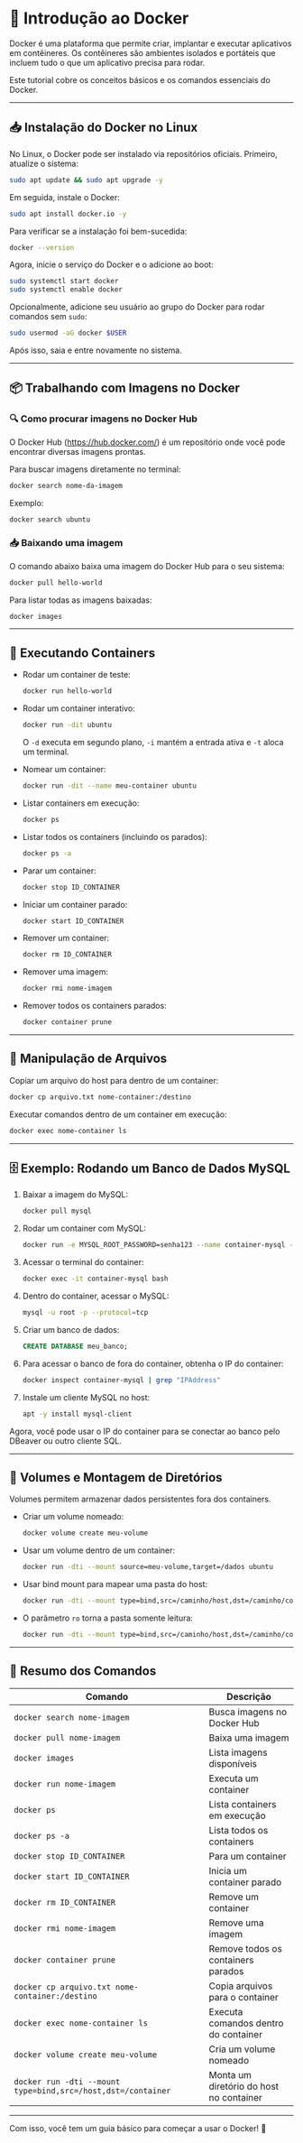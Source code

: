 # 🐳 Introdução ao Docker

Docker é uma plataforma que permite criar, implantar e executar aplicativos em contêineres. Os contêineres são ambientes isolados e portáteis que incluem tudo o que um aplicativo precisa para rodar.

Este tutorial cobre os conceitos básicos e os comandos essenciais do Docker.

---

## 📥 Instalação do Docker no Linux

No Linux, o Docker pode ser instalado via repositórios oficiais. Primeiro, atualize o sistema:

```bash
sudo apt update && sudo apt upgrade -y
```

Em seguida, instale o Docker:

```bash
sudo apt install docker.io -y
```

Para verificar se a instalação foi bem-sucedida:

```bash
docker --version
```

Agora, inicie o serviço do Docker e o adicione ao boot:

```bash
sudo systemctl start docker
sudo systemctl enable docker
```

Opcionalmente, adicione seu usuário ao grupo do Docker para rodar comandos sem `sudo`:

```bash
sudo usermod -aG docker $USER
```

Após isso, saia e entre novamente no sistema.

---

## 📦 Trabalhando com Imagens no Docker

### 🔍 Como procurar imagens no Docker Hub

O Docker Hub (https://hub.docker.com/) é um repositório onde você pode encontrar diversas imagens prontas.

Para buscar imagens diretamente no terminal:

```bash
docker search nome-da-imagem
```

Exemplo:

```bash
docker search ubuntu
```

### 📥 Baixando uma imagem

O comando abaixo baixa uma imagem do Docker Hub para o seu sistema:

```bash
docker pull hello-world
```

Para listar todas as imagens baixadas:

```bash
docker images
```

---

## 🚀 Executando Containers

- Rodar um container de teste:

  ```bash
  docker run hello-world
  ```

- Rodar um container interativo:

  ```bash
  docker run -dit ubuntu
  ```

  O `-d` executa em segundo plano, `-i` mantém a entrada ativa e `-t` aloca um terminal.

- Nomear um container:

  ```bash
  docker run -dit --name meu-container ubuntu
  ```

- Listar containers em execução:

  ```bash
  docker ps
  ```

- Listar todos os containers (incluindo os parados):

  ```bash
  docker ps -a
  ```

- Parar um container:

  ```bash
  docker stop ID_CONTAINER
  ```

- Iniciar um container parado:

  ```bash
  docker start ID_CONTAINER
  ```

- Remover um container:

  ```bash
  docker rm ID_CONTAINER
  ```

- Remover uma imagem:

  ```bash
  docker rmi nome-imagem
  ```

- Remover todos os containers parados:

  ```bash
  docker container prune
  ```

---

## 📂 Manipulação de Arquivos

Copiar um arquivo do host para dentro de um container:

```bash
docker cp arquivo.txt nome-container:/destino
```

Executar comandos dentro de um container em execução:

```bash
docker exec nome-container ls
```

---

## 🗄️ Exemplo: Rodando um Banco de Dados MySQL

1. Baixar a imagem do MySQL:

   ```bash
   docker pull mysql
   ```

2. Rodar um container com MySQL:

   ```bash
   docker run -e MYSQL_ROOT_PASSWORD=senha123 --name container-mysql -d -p 3306:3306 mysql
   ```

3. Acessar o terminal do container:

   ```bash
   docker exec -it container-mysql bash
   ```

4. Dentro do container, acessar o MySQL:

   ```bash
   mysql -u root -p --protocol=tcp
   ```

5. Criar um banco de dados:

   ```sql
   CREATE DATABASE meu_banco;
   ```

6. Para acessar o banco de fora do container, obtenha o IP do container:

   ```bash
   docker inspect container-mysql | grep "IPAddress"
   ```

7. Instale um cliente MySQL no host:

   ```bash
   apt -y install mysql-client
   ```

Agora, você pode usar o IP do container para se conectar ao banco pelo DBeaver ou outro cliente SQL.

---

## 📁 Volumes e Montagem de Diretórios

Volumes permitem armazenar dados persistentes fora dos containers.

- Criar um volume nomeado:

  ```bash
  docker volume create meu-volume
  ```

- Usar um volume dentro de um container:

  ```bash
  docker run -dti --mount source=meu-volume,target=/dados ubuntu
  ```

- Usar bind mount para mapear uma pasta do host:

  ```bash
  docker run -dti --mount type=bind,src=/caminho/host,dst=/caminho/container ubuntu
  ```

- O parâmetro `ro` torna a pasta somente leitura:

  ```bash
  docker run -dti --mount type=bind,src=/caminho/host,dst=/caminho/container,readonly ubuntu
  ```

---

## 📌 Resumo dos Comandos

| Comando | Descrição |
|---------|-------------|
| `docker search nome-imagem` | Busca imagens no Docker Hub |
| `docker pull nome-imagem` | Baixa uma imagem |
| `docker images` | Lista imagens disponíveis |
| `docker run nome-imagem` | Executa um container |
| `docker ps` | Lista containers em execução |
| `docker ps -a` | Lista todos os containers |
| `docker stop ID_CONTAINER` | Para um container |
| `docker start ID_CONTAINER` | Inicia um container parado |
| `docker rm ID_CONTAINER` | Remove um container |
| `docker rmi nome-imagem` | Remove uma imagem |
| `docker container prune` | Remove todos os containers parados |
| `docker cp arquivo.txt nome-container:/destino` | Copia arquivos para o container |
| `docker exec nome-container ls` | Executa comandos dentro do container |
| `docker volume create meu-volume` | Cria um volume nomeado |
| `docker run -dti --mount type=bind,src=/host,dst=/container` | Monta um diretório do host no container |

---

Com isso, você tem um guia básico para começar a usar o Docker! 🚀
